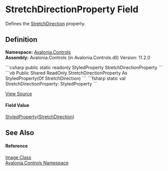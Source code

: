 # StretchDirectionProperty Field


Defines the <a href="P_Avalonia_Controls_Image_StretchDirection">StretchDirection</a> property.



## Definition
**Namespace:** <a href="N_Avalonia_Controls">Avalonia.Controls</a>  
**Assembly:** Avalonia.Controls (in Avalonia.Controls.dll) Version: 11.2.0

<Tabs groupId="api-code-preview">
<TabItem value="csharp" label="C#">
```csharp
public static readonly StyledProperty<StretchDirection> StretchDirectionProperty
```
</TabItem>
<TabItem value="vb" label="VB">
```vb
Public Shared ReadOnly StretchDirectionProperty As StyledProperty(Of StretchDirection)
```
</TabItem>
<TabItem value="fsharp" label="F#">
```fsharp
static val StretchDirectionProperty: StyledProperty<StretchDirection>
```
</TabItem>
</Tabs>



<a href="https://github.com/AvaloniaUI/Avalonia/tree/master/src/Avalonia.Controls/Image.cs" title="View the source code">View Source</a>



#### Field Value
<a href="T_Avalonia_StyledProperty_1">StyledProperty</a>(<a href="T_Avalonia_Media_StretchDirection">StretchDirection</a>)

## See Also


#### Reference
<a href="T_Avalonia_Controls_Image">Image Class</a>  
<a href="N_Avalonia_Controls">Avalonia.Controls Namespace</a>  
